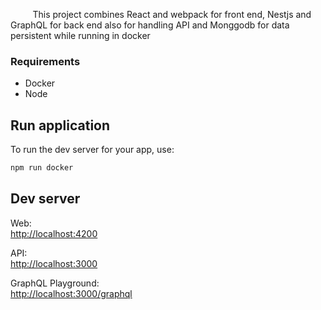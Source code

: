 &nbsp;&nbsp;&nbsp;&nbsp;&nbsp;&nbsp;&nbsp;&nbsp;&nbsp;This project combines React and webpack for front end, Nestjs and GraphQL for back end also for handling API and Monggodb for data persistent while running in docker

### Requirements

- Docker
- Node

## Run application

To run the dev server for your app, use:

```sh
npm run docker
```

## Dev server

Web:  
[http://localhost:4200](http://localhost:4200)

API:  
[http://localhost:3000](http://localhost:3000)

GraphQL Playground:  
[http://localhost:3000/graphql](http://localhost:3000/graphql)
